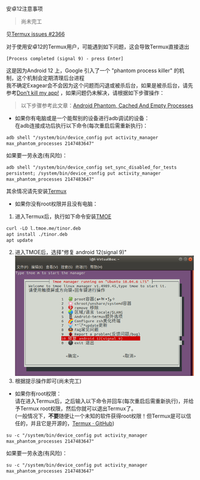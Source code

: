 安卓12注意事项

> 尚未完工

见[Termux issues #2366](https://github.com/termux/termux-app/issues/2366)

对于使用安卓12的Termux用户，可能遇到如下问题，这会导致Termux直接退出
```
[Process completed (signal 9) - press Enter]
```
 这是因为Android 12 上，Google 引入了一个 "phantom process killer" 的机制，这个机制会定期清理后台进程  
我不确定Exagear会不会因为这个问题而闪退或被杀后台，如果是被杀后台，请先参考[Don’t kill my app!](https://dontkillmyapp.com/)
，如果问题仍未解决，请根据如下步骤操作：

> 以下步骤参考此文章：[Android Phantom, Cached And Empty Processes](https://gist.github.com/agnostic-apollo/dc7e47991c512755ff26bd2d31e72ca8#disable-phantom-process-killing)  

- 如果你有电脑或是一个能帮别的设备进行adb调试的设备：  
  在adb连接成功后执行以下命令(每次重启后需重新执行)：
```
adb shell "/system/bin/device_config put activity_manager max_phantom_processes 2147483647"
```
如果要一劳永逸(有风险)：
```
adb shell "/system/bin/device_config set_sync_disabled_for_tests persistent; /system/bin/device_config put activity_manager max_phantom_processes 2147483647"
```
其余情况请先安装[Termux](https://mirrors.tuna.tsinghua.edu.cn/fdroid/repo/com.termux_118.apk)  

- 如果你没有root权限并且没有电脑：
1. 进入Termux后，执行如下命令安装[TMOE](https://gitee.com/mo2/linux)
```
curl -LO l.tmoe.me/tinor.deb
apt install ./tinor.deb
apt update
```
2. 进入TMOE后，选择"修复 android 12(signal 9)"![](1.png)
3. 根据提示操作即可(尚未完工)

- 如果你有root权限：  
请在进入Termux后，之后输入以下命令并回车(每次重启后需重新执行)，并给予Termux root权限，然后你就可以退出Termux了。  
(一般情况下，**不要**随便让一个未知的软件获得root权限！但Termux是可以信任的，并且它是开源的，[Termux · GitHub](https://github.com/termux))
```
su -c "/system/bin/device_config put activity_manager max_phantom_processes 2147483647"
```
如果要一劳永逸(有风险)：
```
su -c "/system/bin/device_config put activity_manager max_phantom_processes 2147483647"
```
